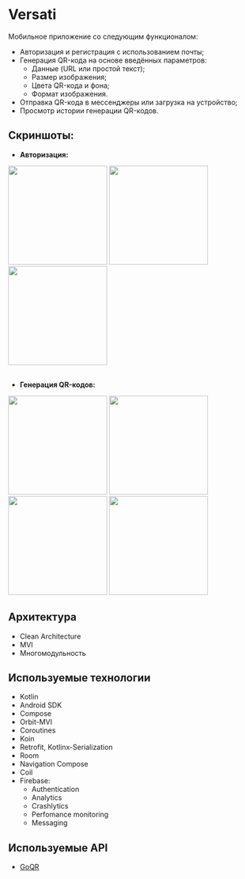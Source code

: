 # Versati

  Мобильное приложение со следующим функционалом:
* Авторизация и регистрация с использованием почты;
* Генерация QR-кода на основе введённых параметров:
  - Данные (URL или простой текст);
  - Размер изображения;
  - Цвета QR-кода и фона;
  - Формат изображения.
* Отправка QR-кода в мессенджеры или загрузка на устройство;
* Просмотр истории генерации QR-кодов.

## Скриншоты:
* **Авторизация:**
<image src='https://github.com/arshapshap/versati/assets/48681339/5ef80259-70fc-405c-a96b-35dbeddc55f8' width=200 />
<image src='https://github.com/arshapshap/versati/assets/48681339/a94402f1-882a-4377-87d7-7a3f76dfe3bb' width=200 />
<image src='https://github.com/arshapshap/versati/assets/48681339/7b703312-df6a-4740-9e1a-eec948a621cd' width=200 />
<br>
<br>

* **Генерация QR-кодов:**

<image src='https://github.com/arshapshap/versati/assets/48681339/c64d469e-67e0-4c84-b629-8949e27f55b0' width=200 />
<image src='https://github.com/arshapshap/versati/assets/48681339/a2905dff-3d66-4efb-8c36-7e841826c80d' width=200 />
<image src='https://github.com/arshapshap/versati/assets/48681339/9bd5e737-ae78-4e25-9029-cb6bd6cbf794' width=200 />
<image src='https://github.com/arshapshap/versati/assets/48681339/9449e3ea-b0a3-4b7d-8c0a-ec72a48edb49' width=200 />

## Архитектура
* Clean Architecture
* MVI
* Многомодульность

## Используемые технологии
* Kotlin
* Android SDK
* Compose
* Orbit-MVI
* Coroutines
* Koin
* Retrofit, Kotlinx-Serialization
* Room
* Navigation Compose
* Coil
* Firebase:
  - Authentication
  - Analytics
  - Crashlytics
  - Perfomance monitoring
  - Messaging

## Используемые API
* [GoQR](https://goqr.me/api/)
